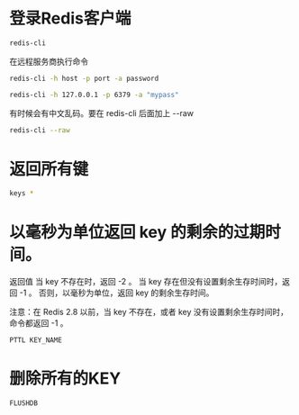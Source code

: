 # 登录Redis客户端
```bash
redis-cli
```
在远程服务商执行命令
```bash
redis-cli -h host -p port -a password

redis-cli -h 127.0.0.1 -p 6379 -a "mypass"
```
有时候会有中文乱码。要在 redis-cli 后面加上 --raw
```bash
redis-cli --raw
```

# 返回所有键
```bash
keys *
```


# 以毫秒为单位返回 key 的剩余的过期时间。
返回值
当 key 不存在时，返回 -2 。 当 key 存在但没有设置剩余生存时间时，返回 -1 。 否则，以毫秒为单位，返回 key 的剩余生存时间。

注意：在 Redis 2.8 以前，当 key 不存在，或者 key 没有设置剩余生存时间时，命令都返回 -1 。
```angularjs
PTTL KEY_NAME
```

# 删除所有的KEY
```angularjs
FLUSHDB
```


